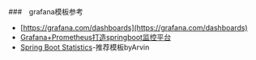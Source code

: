 ###　grafana模板参考
- [https://grafana.com/dashboards](https://grafana.com/dashboards)
- [Grafana+Prometheus打造springboot监控平台](https://blog.csdn.net/liufei198613/article/details/82460883)
- [Spring Boot Statistics](https://grafana.com/dashboards/6756)-推荐模板byArvin